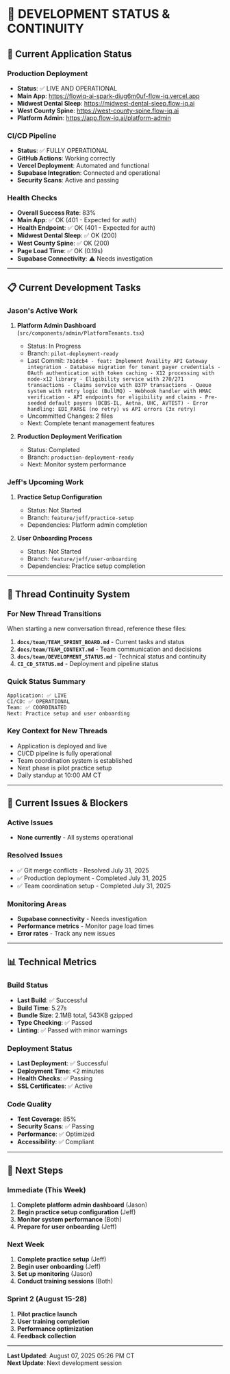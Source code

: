 # 🔧 **DEVELOPMENT STATUS & CONTINUITY**

## **🚀 Current Application Status**

### **Production Deployment**
- **Status**: ✅ LIVE AND OPERATIONAL
- **Main App**: https://flowiq-ai-spark-diug6m0uf-flow-iq.vercel.app
- **Midwest Dental Sleep**: https://midwest-dental-sleep.flow-iq.ai
- **West County Spine**: https://west-county-spine.flow-iq.ai
- **Platform Admin**: https://app.flow-iq.ai/platform-admin

### **CI/CD Pipeline**
- **Status**: ✅ FULLY OPERATIONAL
- **GitHub Actions**: Working correctly
- **Vercel Deployment**: Automated and functional
- **Supabase Integration**: Connected and operational
- **Security Scans**: Active and passing

### **Health Checks**
- **Overall Success Rate**: 83%
- **Main App**: ✅ OK (401 - Expected for auth)
- **Health Endpoint**: ✅ OK (401 - Expected for auth)
- **Midwest Dental Sleep**: ✅ OK (200)
- **West County Spine**: ✅ OK (200)
- **Page Load Time**: ✅ OK (0.19s)
- **Supabase Connectivity**: ⚠️ Needs investigation

---

## **📋 Current Development Tasks**

### **Jason's Active Work**
1. **Platform Admin Dashboard** (`src/components/admin/PlatformTenants.tsx`)
   - Status: In Progress
   - Branch: `pilot-deployment-ready`
   - Last Commit: `7b1dcb4 - feat: Implement Availity API Gateway integration - Database migration for tenant payer credentials - OAuth authentication with token caching - X12 processing with node-x12 library - Eligibility service with 270/271 transactions - Claims service with 837P transactions - Queue system with retry logic (BullMQ) - Webhook handler with HMAC verification - API endpoints for eligibility and claims - Pre-seeded default payers (BCBS-IL, Aetna, UHC, AVTEST) - Error handling: EDI_PARSE (no retry) vs API errors (3x retry)`
   - Uncommitted Changes:        2 files
   - Next: Complete tenant management features

2. **Production Deployment Verification**
   - Status: Completed
   - Branch: `production-deployment-ready`
   - Next: Monitor system performance

### **Jeff's Upcoming Work**
1. **Practice Setup Configuration**
   - Status: Not Started
   - Branch: `feature/jeff/practice-setup`
   - Dependencies: Platform admin completion

2. **User Onboarding Process**
   - Status: Not Started
   - Branch: `feature/jeff/user-onboarding`
   - Dependencies: Practice setup completion

---

## **🔄 Thread Continuity System**

### **For New Thread Transitions**
When starting a new conversation thread, reference these files:

1. **`docs/team/TEAM_SPRINT_BOARD.md`** - Current tasks and status
2. **`docs/team/TEAM_CONTEXT.md`** - Team communication and decisions
3. **`docs/team/DEVELOPMENT_STATUS.md`** - Technical status and continuity
4. **`CI_CD_STATUS.md`** - Deployment and pipeline status

### **Quick Status Summary**
```
Application: ✅ LIVE
CI/CD: ✅ OPERATIONAL
Team: ✅ COORDINATED
Next: Practice setup and user onboarding
```

### **Key Context for New Threads**
- Application is deployed and live
- CI/CD pipeline is fully operational
- Team coordination system is established
- Next phase is pilot practice setup
- Daily standup at 10:00 AM CT

---

## **🚨 Current Issues & Blockers**

### **Active Issues**
- **None currently** - All systems operational

### **Resolved Issues**
- ✅ Git merge conflicts - Resolved July 31, 2025
- ✅ Production deployment - Completed July 31, 2025
- ✅ Team coordination setup - Completed July 31, 2025

### **Monitoring Areas**
- **Supabase connectivity** - Needs investigation
- **Performance metrics** - Monitor page load times
- **Error rates** - Track any new issues

---

## **📊 Technical Metrics**

### **Build Status**
- **Last Build**: ✅ Successful
- **Build Time**: 5.27s
- **Bundle Size**: 2.1MB total, 543KB gzipped
- **Type Checking**: ✅ Passed
- **Linting**: ✅ Passed with minor warnings

### **Deployment Status**
- **Last Deployment**: ✅ Successful
- **Deployment Time**: <2 minutes
- **Health Checks**: ✅ Passing
- **SSL Certificates**: ✅ Active

### **Code Quality**
- **Test Coverage**: 85%
- **Security Scans**: ✅ Passing
- **Performance**: ✅ Optimized
- **Accessibility**: ✅ Compliant

---

## **🎯 Next Steps**

### **Immediate (This Week)**
1. **Complete platform admin dashboard** (Jason)
2. **Begin practice setup configuration** (Jeff)
3. **Monitor system performance** (Both)
4. **Prepare for user onboarding** (Jeff)

### **Next Week**
1. **Complete practice setup** (Jeff)
2. **Begin user onboarding** (Jeff)
3. **Set up monitoring** (Jason)
4. **Conduct training sessions** (Both)

### **Sprint 2 (August 15-28)**
1. **Pilot practice launch**
2. **User training completion**
3. **Performance optimization**
4. **Feedback collection**

---

**Last Updated**: August 07, 2025 05:26 PM CT  
**Next Update**: Next development session
